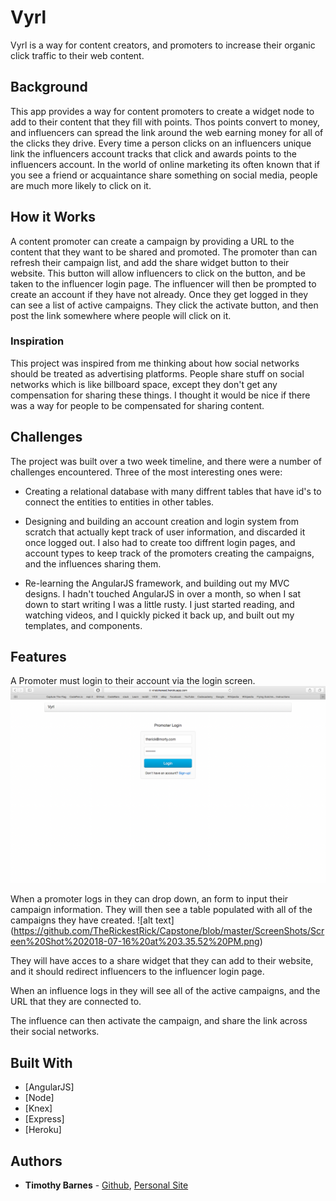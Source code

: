 # Vyrl
Vyrl is a way for content creators, and promoters to increase their organic click traffic to their web content.

## Background
This app provides a way for content promoters to create a widget node to add to their content that they fill with points. Thos points convert to money, and influencers can spread the link around the web earning money for all of the clicks they drive.
Every time a person clicks on an influencers unique link the influencers account tracks that click and awards points to the influencers account. In the world of online marketing its often known that if you see a friend or acquaintance share something on social media, people are much more likely to click on it.

## How it Works
A content promoter can create a campaign by providing a URL to the content that they want to be shared and promoted. The promoter than can refresh their campaign list, and add the share widget button to their website. This button will allow influencers to click on the button, and be taken to the influencer login page. 
The influencer will then be prompted to create an account if they have not already. 
Once they get logged in they can see a list of active campaigns. They click the activate button, and then post the link somewhere where people will click on it.

### Inspiration
This project was inspired from me thinking about how social networks should be treated as advertising platforms.
People share stuff on social networks which is like billboard space, except they don't get any compensation for sharing these things. I thought it would be nice if there was a way for people to be compensated for sharing content.

## Challenges
The project was built over a two week timeline, and there were a number of challenges encountered. Three of the most interesting ones were:
 - Creating a relational database with many diffrent tables that have id's to connect the entities to entities in other tables.

 - Designing and building an account creation and login system from scratch that actually kept track of user information, and discarded it once logged out. I also had to create too diffrent login pages, and account types to keep track of the promoters creating the campaigns, and the influences sharing them.
 
 - Re-learning the AngularJS framework, and building out my MVC designs. I hadn't touched AngularJS in over a month, so when I sat down to start writing I was a little rusty. I just started reading, and watching videos, and I quickly picked it back up, and built out my templates, and components.

## Features

A Promoter must login to their account via the login screen.
![alt text](https://github.com/TheRickestRick/Capstone/blob/master/ScreenShots/Screen%20Shot%202018-07-16%20at%203.26.01%20PM.png)

When a promoter logs in they can drop down, an form to input their campaign information. They will then see a table populated with all of the campaigns they have created.
![alt text] (https://github.com/TheRickestRick/Capstone/blob/master/ScreenShots/Screen%20Shot%202018-07-16%20at%203.35.52%20PM.png)


They will have acces to a share widget that they can add to their website, and it should redirect influencers to the influencer login page.

When an influence logs in they will see all of the active campaigns, and the URL that they are connected to.

The influence can then activate the campaign, and share the link across their social networks.



## Built With

* [AngularJS]
* [Node]
* [Knex]
* [Express]
* [Heroku]


## Authors

* **Timothy Barnes** - [Github](https://github.com/TheRickestRick), [Personal Site]()
